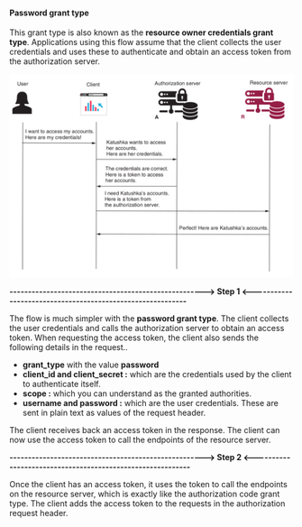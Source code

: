 #### Password grant type 
This grant type is also known as the **resource owner credentials grant type**. Applications using this flow assume that the client collects the user credentials and uses these to authenticate and obtain an access token from the authorization server.

![password](../images/password.png)

**----------------------------------------------------->   Step 1    <-----------------------------------------------------------**

The flow is much simpler with the **password grant type**. The client collects the user credentials and calls the authorization server to obtain an access token. When requesting the access token, the client also sends the following details in the request..
- **grant_type** with the value **password**
- **client_id and client_secret :** which are the credentials used by the client to authenticate itself.
- **scope :** which you can understand as the granted authorities.
- **username and password :**  which are the user credentials. These are sent in plain text as values of the request header.

The client receives back an access token in the response. The client can now use the access token to call the endpoints of the resource server.

**----------------------------------------------------->   Step 2    <-----------------------------------------------------------**

Once the client has an access token, it uses the token to call the endpoints on the resource server, which is exactly like the authorization code grant type. The client adds the access token to the requests in the authorization request header.
